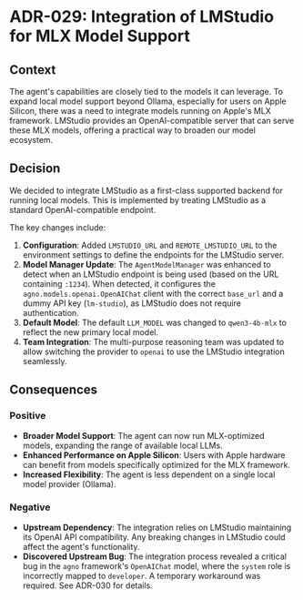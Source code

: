 # ADR-029: Integration of LMStudio for MLX Model Support

## Context

The agent's capabilities are closely tied to the models it can leverage. To expand local model support beyond Ollama, especially for users on Apple Silicon, there was a need to integrate models running on Apple's MLX framework. LMStudio provides an OpenAI-compatible server that can serve these MLX models, offering a practical way to broaden our model ecosystem.

## Decision

We decided to integrate LMStudio as a first-class supported backend for running local models. This is implemented by treating LMStudio as a standard OpenAI-compatible endpoint.

The key changes include:
1.  **Configuration**: Added `LMSTUDIO_URL` and `REMOTE_LMSTUDIO_URL` to the environment settings to define the endpoints for the LMStudio server.
2.  **Model Manager Update**: The `AgentModelManager` was enhanced to detect when an LMStudio endpoint is being used (based on the URL containing `:1234`). When detected, it configures the `agno.models.openai.OpenAIChat` client with the correct `base_url` and a dummy API key (`lm-studio`), as LMStudio does not require authentication.
3.  **Default Model**: The default `LLM_MODEL` was changed to `qwen3-4b-mlx` to reflect the new primary local model.
4.  **Team Integration**: The multi-purpose reasoning team was updated to allow switching the provider to `openai` to use the LMStudio integration seamlessly.

## Consequences

### Positive
-   **Broader Model Support**: The agent can now run MLX-optimized models, expanding the range of available local LLMs.
-   **Enhanced Performance on Apple Silicon**: Users with Apple hardware can benefit from models specifically optimized for the MLX framework.
-   **Increased Flexibility**: The agent is less dependent on a single local model provider (Ollama).

### Negative
-   **Upstream Dependency**: The integration relies on LMStudio maintaining its OpenAI API compatibility. Any breaking changes in LMStudio could affect the agent's functionality.
-   **Discovered Upstream Bug**: The integration process revealed a critical bug in the `agno` framework's `OpenAIChat` model, where the `system` role is incorrectly mapped to `developer`. A temporary workaround was required. See ADR-030 for details.
